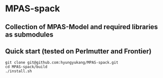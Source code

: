 # MPAS-spack

## Collection of MPAS-Model and required libraries as submodules  

## Quick start (tested on Perlmutter and Frontier)
```
git clone git@github.com:hyungyukang/MPAS-spack.git
cd MPAS-spack/build
./install.sh
```

